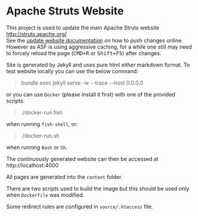 # Apache Struts Website

This project is used to update the main Apache Struts website http://struts.apache.org/  
See the [update website documentation](source/updating-website.md) on how to push changes online. 
However as ASF is using aggressive caching, for a while one still may need to forcely reload the page (<kbd>CMD+R</kbd> or <kbd>Shift+F5</kbd>) after changes.

Site is generated by Jekyll and uses pure html either markdown format.
To test website locally you can use the below command:

 > bundle exec jekyll serve -w --trace --host 0.0.0.0

or you can use `Docker` (please install it first) with one of the provided scripts:

 > ./docker-run.fish

when running `fish-shell`, or:

 > ./docker-run.sh

when running `Bash` or `Sh`.

The continuously generated website can then be accessed at http://localhost:4000

All pages are generated into the `content` folder.

There are two scripts used to build the image but this should be used only when `Dockerfile` was modified.

Some redirect rules are configured in `source/.htaccess` file.
